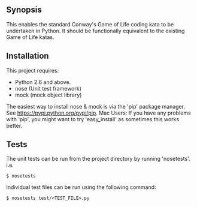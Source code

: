 ## Synopsis

This enables the standard Conway's Game of Life coding kata to be undertaken in Python. It should be functionally equivalent to the existing Game of Life katas.

## Installation

This project requires:
 * Python 2.6 and above.
 * nose (Unit test framework)
 * mock (mock object library)

The easiest way to install nose & mock is via the 'pip' package manager. See https://pypi.python.org/pypi/pip.
Mac Users: If you have any problems with 'pip', you might want to try 'easy_install' as sometimes this works better.

## Tests

The unit tests can be run from the project directory by running 'nosetests'. i.e.

    $ nosetests

Individual test files can be run using the following command:

    $ nosetests test/<TEST_FILE>.py
